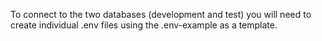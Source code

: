 To connect to the two databases (development and test) you will need to create individual .env files using the .env-example as a template.
